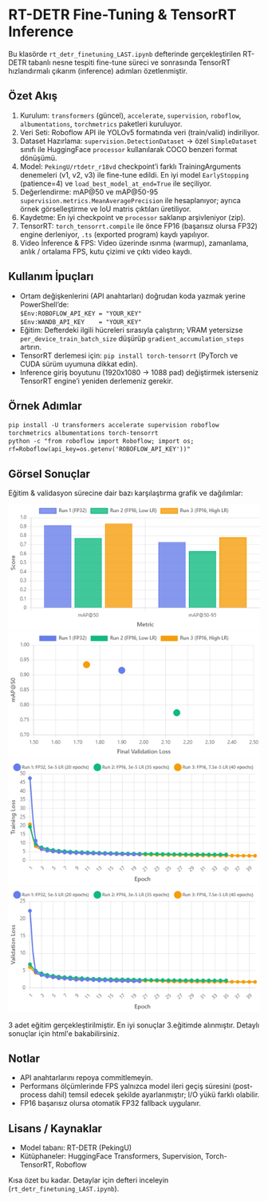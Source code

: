 # RT-DETR Fine-Tuning & TensorRT Inference

Bu klasörde `rt_detr_finetuning_LAST.ipynb` defterinde gerçekleştirilen RT-DETR tabanlı nesne tespiti fine-tune süreci ve sonrasında TensorRT hızlandırmalı çıkarım (inference) adımları özetlenmiştir.

Özet Akış
---------
1. Kurulum: `transformers` (güncel), `accelerate`, `supervision`, `roboflow`, `albumentations`, `torchmetrics` paketleri kuruluyor.
2. Veri Seti: Roboflow API ile YOLOv5 formatında veri (train/valid) indiriliyor.
3. Dataset Hazırlama: `supervision.DetectionDataset` -> özel `SimpleDataset` sınıfı ile HuggingFace `processor` kullanılarak COCO benzeri format dönüşümü.
4. Model: `PekingU/rtdetr_r18vd` checkpoint’i farklı TrainingArguments denemeleri (v1, v2, v3) ile fine-tune edildi. En iyi model `EarlyStopping` (patience=4) ve `load_best_model_at_end=True` ile seçiliyor.
5. Değerlendirme: mAP@50 ve mAP@50-95 `supervision.metrics.MeanAveragePrecision` ile hesaplanıyor; ayrıca örnek görselleştirme ve IoU matris çıktıları üretiliyor.
6. Kaydetme: En iyi checkpoint ve `processor` saklanıp arşivleniyor (zip). 
7. TensorRT: `torch_tensorrt.compile` ile önce FP16 (başarısız olursa FP32) engine derleniyor, `.ts` (exported program) kaydı yapılıyor.
8. Video İnference & FPS: Video üzerinde ısınma (warmup), zamanlama, anlık / ortalama FPS, kutu çizimi ve çıktı video kaydı.

Kullanım İpuçları
-----------------
- Ortam değişkenlerini (API anahtarları) doğrudan koda yazmak yerine PowerShell’de:  
	`$Env:ROBOFLOW_API_KEY = "YOUR_KEY"`  
	`$Env:WANDB_API_KEY    = "YOUR_KEY"`
- Eğitim: Defterdeki ilgili hücreleri sırasıyla çalıştırın; VRAM yetersizse `per_device_train_batch_size` düşürüp `gradient_accumulation_steps` artırın.
- TensorRT derlemesi için: `pip install torch-tensorrt` (PyTorch ve CUDA sürüm uyumuna dikkat edin).
- Inference giriş boyutunu (1920x1080 -> 1088 pad) değiştirmek isterseniz TensorRT engine’i yeniden derlemeniz gerekir.

Örnek Adımlar
----------------------------
```
pip install -U transformers accelerate supervision roboflow torchmetrics albumentations torch-tensorrt
python -c "from roboflow import Roboflow; import os; rf=Roboflow(api_key=os.getenv('ROBOFLOW_API_KEY'))"
```

Görsel Sonuçlar
---------------
Eğitim & validasyon sürecine dair bazı karşılaştırma grafik ve dağılımlar:

![mAP Skor Karşılaştırması](photos/map_score_comparison.png)
![Performans vs Kayıp Scatter](photos/performance_vs_loss_scatter.png)
![Eğitim Kayıp Karşılaştırması](photos/training_loss_comparison.png)
![Doğrulama Kayıp Karşılaştırması](photos/validation_loss_comparison.png)

3 adet eğitim gerçekleştirilmiştir. En iyi sonuçlar 3.eğitimde alınmıştır. Detaylı sonuçlar için html'e bakabilirsiniz.

Notlar
------
- API anahtarlarını repoya commitlemeyin.
- Performans ölçümlerinde FPS yalnızca model ileri geçiş süresini (post-process dahil) temsil edecek şekilde ayarlanmıştır; I/O yükü farklı olabilir.
- FP16 başarısız olursa otomatik FP32 fallback uygulanır.

Lisans / Kaynaklar
------------------
- Model tabanı: RT-DETR (PekingU)
- Kütüphaneler: HuggingFace Transformers, Supervision, Torch-TensorRT, Roboflow

Kısa özet bu kadar. Detaylar için defteri inceleyin (`rt_detr_finetuning_LAST.ipynb`).
